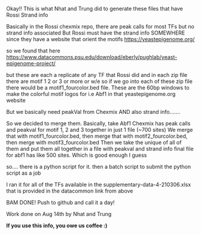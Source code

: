 Okay!! This is what Nhat and Trung did to generate these files that have Rossi Strand info


Basically in the Rossi chexmix repo, there are peak calls for most TFs but no strand info associated
But Rossi must have the strand info SOMEWHERE since they have a website that orient the motifs
https://yeastepigenome.org/

so we found that here
https://www.datacommons.psu.edu/download/eberly/pughlab/yeast-epigenome-project/

but these are each a replicate of any TF that Rossi did and in each zip file there are motif 1 2 or 3 or more or w/e
so if we go into each of these zip file there would be a motif1_fourcolor.bed file. These are the 60bp windows to make the 
colorful motif logos for i.e Abf1 in that yeastepigenome.org website 



But we basically need peakVal from Chexmix AND also strand info.......

So we decided to merge them. Basically, take Abf1
Chexmix has peak calls and peakval for motif 1, 2 and 3 together in just 1 file (~700 sites)
We merge that with motif1_fourcolor.bed, then merge that with motif2_fourcolor.bed, then merge with motif3_fourcolor.bed
Then we take the unique of all of them and put them all together in a file with peakval and strand info
final file for abf1 has like 500 sites. Which is good enough I guess



so.... there is a python script for it. then a batch script to submit the python script as a job

I ran it for all of the TFs available in the supplementary-data-4-210306.xlsx that is provided in the datacommon link from above


BAM DONE! Push to github and call it a day! 




Work done on Aug 14th by Nhat and Trung

**If you use this info, you owe us coffee :)**


